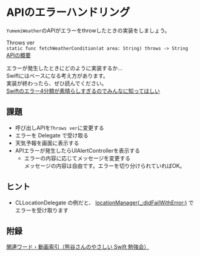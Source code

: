 # APIのエラーハンドリング
`YumemiWeather`のAPIがエラーをthrowしたときの実装をしましょう。

Throws ver  
`static func fetchWeatherCondition(at area: String) throws -> String`  
[APIの概要](YumemiWeather.md)

エラーが発生したときにどのように実装するか...  
Swiftにはベースになる考え方があります。  
実装が終わったら、ぜひ読んでください。  
[Swiftのエラー4分類が素晴らしすぎるのでみんなに知ってほしい](https://qiita.com/koher/items/a7a12e7e18d2bb7d8c77)  

## 課題
- 呼び出しAPIを`Throws ver`に変更する
- エラーを Delegate で受け取る
- 天気予報を画面に表示する
- APIエラーが発生したらUIAlertControllerを表示する
  - エラーの内容に応じてメッセージを変更する  
  メッセージの内容は自由です。エラーを切り分けられていればOK。

## ヒント
- CLLocationDelegate の例だと、 [locationManager(_:didFailWithError:)](https://developer.apple.com/documentation/corelocation/cllocationmanagerdelegate/1423786-locationmanager) でエラーを受け取ります

## 附録
[関連ワード・動画索引（熊谷さんのやさしい Swift 勉強会）](https://yumemi.notion.site/0b948552bd89415c95e89e3ebe3811d6)


